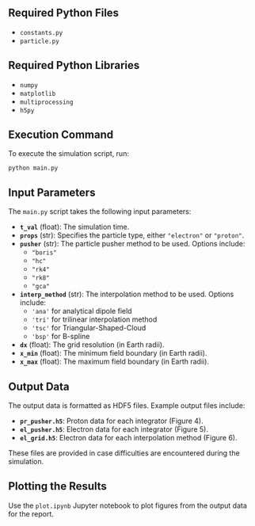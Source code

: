 ## Required Python Files

- `constants.py`
- `particle.py`

## Required Python Libraries

- `numpy`
- `matplotlib`
- `multiprocessing`
- `h5py`

## Execution Command

To execute the simulation script, run:

`python main.py`

## Input Parameters

The `main.py` script takes the following input parameters:

- **`t_val`** (float): The simulation time.
- **`props`** (str): Specifies the particle type, either `"electron"` or `"proton"`.
- **`pusher`** (str): The particle pusher method to be used. Options include:
  - `"boris"`
  - `"hc"`
  - `"rk4"`
  - `"rk8"`
  - `"gca"`
- **`interp_method`** (str): The interpolation method to be used. Options include:
  - `'ana'` for analytical dipole field
  - `'tri'` for trilinear interpolation method
  - `'tsc'` for Triangular-Shaped-Cloud
  - `'bsp'` for B-spline
- **`dx`** (float): The grid resolution (in Earth radii).
- **`x_min`** (float): The minimum field boundary (in Earth radii).
- **`x_max`** (float): The maximum field boundary (in Earth radii).

## Output Data

The output data is formatted as HDF5 files. Example output files include:

- **`pr_pusher.h5`**: Proton data for each integrator (Figure 4).
- **`el_pusher.h5`**: Electron data for each integrator (Figure 5).
- **`el_grid.h5`**: Electron data for each interpolation method (Figure 6).

These files are provided in case difficulties are encountered during the simulation.

## Plotting the Results

Use the `plot.ipynb` Jupyter notebook to plot figures from the output data for the report.
